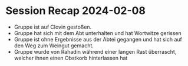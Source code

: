 # Session Recap 2024-02-08

- Gruppe ist auf Clovin gestoßen.
- Gruppe hat sich mit dem Abt unterhalten und hat Wortwitze gerissen
- Gruppe ist ohne Ergebnisse aus der Abtei gegangen und hat sich auf den Weg zum Weingut gemacht.
- Gruppe wurde von Rahadin während einer langen Rast überrascht, welcher ihnen einen Obstkorb hinterlassen hat
